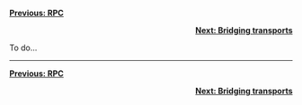<div align="left">

[**Previous: RPC**](./1-rpc.md)

</div>
<div align="right">

[**Next: Bridging transports**](./3-built-in-transports.md)

</div>

To do...

---

<div align="left">

[**Previous: RPC**](./1-rpc.md)

</div>
<div align="right">

[**Next: Bridging transports**](./3-built-in-transports.md)

</div>

